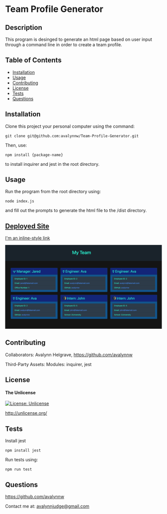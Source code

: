 # Team Profile Generator

## Description

This program is desinged to generate an html page based on user input through a command line in order to create a team profile.

## Table of Contents

- [Installation](#installation)
- [Usage](#usage)
- [Contributing](#contributing)
- [License](#license)
- [Tests](#tests)
- [Questions](#questions)

## Installation

Clone this project your personal computer using the command: 

	git clone git@github.com:avalynnw/Team-Profile-Generator.git 

Then, use: 

	npm install {package-name}

 to install inquirer and jest in the root directory.

## Usage

Run the program from the root directory using:

	node index.js

 and fill out the prompts to generate the html file to the /dist directory.


## [Deployed Site](https://avalynnw.github.io/Team-Profile-Generator/)

[I'm an inline-style link](https://www.google.com)

![generated html file](./Assets/images/html_file.png)

## Contributing

Collaborators: Avalynn Helgrave, https://github.com/avalynnw

Third-Party Assets: Modules: inquirer, jest


## License

#### The Unlicense

[![License: Unlicense](https://img.shields.io/badge/license-Unlicense-blue.svg)](http://unlicense.org/)

http://unlicense.org/

## Tests

Install jest

	npm install jest

Run tests using:

	npm run test

## Questions

https://github.com/avalynnw

 Contact me at: avalynnjudge@gmail.com